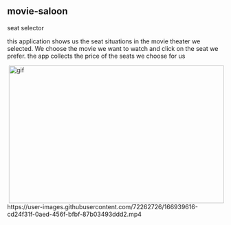 ## movie-saloon ##
seat selector


this application shows us the seat situations in the movie theater we selected.
We choose the movie we want to watch and click on the seat we prefer.
the app collects the price of the seats we choose for us
<p><img align="right" alt="gif" src="https://user-images.githubusercontent.com/72262726/166920654-9129ebe9-71ba-4eb3-ae9b-b088169a3de7.mp4" width="500" height="320 /></p>


https://user-images.githubusercontent.com/72262726/166939616-cd24f31f-0aed-456f-bfbf-87b03493ddd2.mp4

